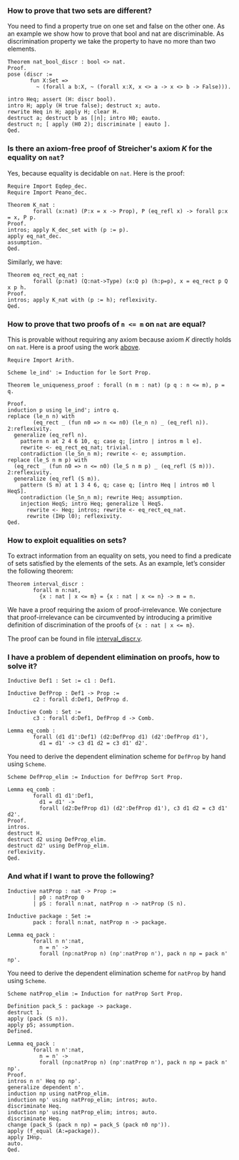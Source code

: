 ### How to prove that two sets are different?

You need to find a property true on one set and false on the other one. As an example we show how to prove that bool and nat are discriminable. As discrimination property we take the property to have no more than two elements.

```coq
Theorem nat_bool_discr : bool <> nat.
Proof.
pose (discr :=
       fun X:Set =>
         ~ (forall a b:X, ~ (forall x:X, x <> a -> x <> b -> False))).

intro Heq; assert (H: discr bool).
intro H; apply (H true false); destruct x; auto.
rewrite Heq in H; apply H; clear H.
destruct a; destruct b as [|n]; intro H0; eauto.
destruct n; [ apply (H0 2); discriminate | eauto ].
Qed.
```

### Is there an axiom-free proof of Streicher's axiom _K_ for the equality on `nat`?

Yes, because equality is decidable on `nat`. Here is the proof:

```coq
Require Import Eqdep_dec.
Require Import Peano_dec.

Theorem K_nat :
        forall (x:nat) (P:x = x -> Prop), P (eq_refl x) -> forall p:x = x, P p.
Proof.
intros; apply K_dec_set with (p := p).
apply eq_nat_dec.
assumption.
Qed.
```

Similarly, we have:

```coq
Theorem eq_rect_eq_nat :
        forall (p:nat) (Q:nat->Type) (x:Q p) (h:p=p), x = eq_rect p Q x p h.
Proof.
intros; apply K_nat with (p := h); reflexivity.
Qed. 
```

### How to prove that two proofs of `n <= m` on `nat` are equal?

This is provable without requiring any axiom because axiom _K_ directly holds on `nat`. Here is a proof using the work [above](#is-there-an-axiom-free-proof-of-streichers-axiom-k-for-the-equality-on-nat).

```coq
Require Import Arith.

Scheme le_ind' := Induction for le Sort Prop.

Theorem le_uniqueness_proof : forall (n m : nat) (p q : n <= m), p = q.

Proof.
induction p using le_ind'; intro q.
replace (le_n n) with
        (eq_rect _ (fun n0 => n <= n0) (le_n n) _ (eq_refl n)).
2:reflexivity.
  generalize (eq_refl n).
    pattern n at 2 4 6 10, q; case q; [intro | intros m l e].
    rewrite <- eq_rect_eq_nat; trivial.
    contradiction (le_Sn_n m); rewrite <- e; assumption.
replace (le_S n m p) with
  (eq_rect _ (fun n0 => n <= n0) (le_S n m p) _ (eq_refl (S m))).
2:reflexivity.
  generalize (eq_refl (S m)).
    pattern (S m) at 1 3 4 6, q; case q; [intro Heq | intros m0 l HeqS].
    contradiction (le_Sn_n m); rewrite Heq; assumption.
    injection HeqS; intro Heq; generalize l HeqS.
      rewrite <- Heq; intros; rewrite <- eq_rect_eq_nat.
      rewrite (IHp l0); reflexivity.
Qed.
```

### How to exploit equalities on sets?

To extract information from an equality on sets, you need to find a predicate of sets satisfied by the
elements of the sets. As an example, let’s consider the following theorem:

```coq
Theorem interval_discr :
        forall m n:nat,
          {x : nat | x <= m} = {x : nat | x <= n} -> m = n.
```

We have a proof requiring the axiom of proof-irrelevance. We conjecture that proof-irrelevance can be
circumvented by introducing a primitive definition of discrimination of the proofs of `{x : nat | x <= m}`.

The proof can be found in file [interval_discr.v](https://gist.github.com/letouzey/9d99b4ffb307eaf84b91486f2375dcd0).

### I have a problem of dependent elimination on proofs, how to solve it?

```coq
Inductive Def1 : Set := c1 : Def1.

Inductive DefProp : Def1 -> Prop :=
        c2 : forall d:Def1, DefProp d.

Inductive Comb : Set :=
        c3 : forall d:Def1, DefProp d -> Comb.

Lemma eq_comb :
        forall (d1 d1':Def1) (d2:DefProp d1) (d2':DefProp d1'),
          d1 = d1' -> c3 d1 d2 = c3 d1' d2'.
```

You need to derive the dependent elimination scheme for `DefProp` by hand using `Scheme`.

```coq
Scheme DefProp_elim := Induction for DefProp Sort Prop.

Lemma eq_comb :
        forall d1 d1':Def1,
          d1 = d1' ->
          forall (d2:DefProp d1) (d2':DefProp d1'), c3 d1 d2 = c3 d1' d2'.
Proof.
intros.
destruct H.
destruct d2 using DefProp_elim.
destruct d2' using DefProp_elim.
reflexivity.
Qed.
```

### And what if I want to prove the following?

```coq
Inductive natProp : nat -> Prop :=
        | p0 : natProp 0
        | pS : forall n:nat, natProp n -> natProp (S n).

Inductive package : Set :=
        pack : forall n:nat, natProp n -> package.

Lemma eq_pack :
        forall n n':nat,
          n = n' ->
          forall (np:natProp n) (np':natProp n'), pack n np = pack n' np'.
```

You need to derive the dependent elimination scheme for `natProp` by hand using `Scheme`.

```
Scheme natProp_elim := Induction for natProp Sort Prop.

Definition pack_S : package -> package.
destruct 1.
apply (pack (S n)).
apply pS; assumption.
Defined.

Lemma eq_pack :
        forall n n':nat,
          n = n' ->
          forall (np:natProp n) (np':natProp n'), pack n np = pack n' np'.
Proof.
intros n n' Heq np np'.
generalize dependent n'.
induction np using natProp_elim.
induction np' using natProp_elim; intros; auto.
discriminate Heq.
induction np' using natProp_elim; intros; auto.
discriminate Heq.
change (pack_S (pack n np) = pack_S (pack n0 np')).
apply (f_equal (A:=package)).
apply IHnp.
auto.
Qed.
```
